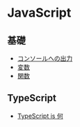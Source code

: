 # JavaScript

## 基礎

- [コンソールへの出力](./basic/console.md)
- [変数](./basic/variables.md)
- [関数](./basic/functions.md)

## TypeScript

- [TypeScript is 何](./typescript/README.md)

